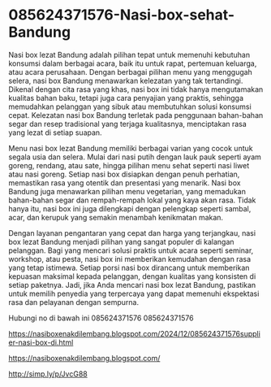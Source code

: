 # 085624371576-Nasi-box-sehat-Bandung
Nasi box lezat Bandung adalah pilihan tepat untuk memenuhi kebutuhan konsumsi dalam berbagai acara, baik itu untuk rapat, pertemuan keluarga, atau acara perusahaan. Dengan berbagai pilihan menu yang menggugah selera, nasi box Bandung menawarkan kelezatan yang tak tertandingi. Dikenal dengan cita rasa yang khas, nasi box ini tidak hanya mengutamakan kualitas bahan baku, tetapi juga cara penyajian yang praktis, sehingga memudahkan pelanggan yang sibuk atau membutuhkan solusi konsumsi cepat. Kelezatan nasi box Bandung terletak pada penggunaan bahan-bahan segar dan resep tradisional yang terjaga kualitasnya, menciptakan rasa yang lezat di setiap suapan.

Menu nasi box lezat Bandung memiliki berbagai varian yang cocok untuk segala usia dan selera. Mulai dari nasi putih dengan lauk pauk seperti ayam goreng, rendang, atau sate, hingga pilihan menu sehat seperti nasi liwet atau nasi goreng. Setiap nasi box disiapkan dengan penuh perhatian, memastikan rasa yang otentik dan presentasi yang menarik. Nasi box Bandung juga menawarkan pilihan menu vegetarian, yang memadukan bahan-bahan segar dan rempah-rempah lokal yang kaya akan rasa. Tidak hanya itu, nasi box ini juga dilengkapi dengan pelengkap seperti sambal, acar, dan kerupuk yang semakin menambah kenikmatan makan.

Dengan layanan pengantaran yang cepat dan harga yang terjangkau, nasi box lezat Bandung menjadi pilihan yang sangat populer di kalangan pelanggan. Bagi yang mencari solusi praktis untuk acara seperti seminar, workshop, atau pesta, nasi box ini memberikan kemudahan dengan rasa yang tetap istimewa. Setiap porsi nasi box dirancang untuk memberikan kepuasan maksimal kepada pelanggan, dengan kualitas yang konsisten di setiap paketnya. Jadi, jika Anda mencari nasi box lezat Bandung, pastikan untuk memilih penyedia yang terpercaya yang dapat memenuhi ekspektasi rasa dan pelayanan dengan sempurna.

Hubungi no di bawah ini
085624371576
085624371576

https://nasiboxenakdilembang.blogspot.com/2024/12/085624371576supplier-nasi-box-di.html

https://nasiboxenakdilembang.blogspot.com/

http://simp.ly/p/JvcG88



